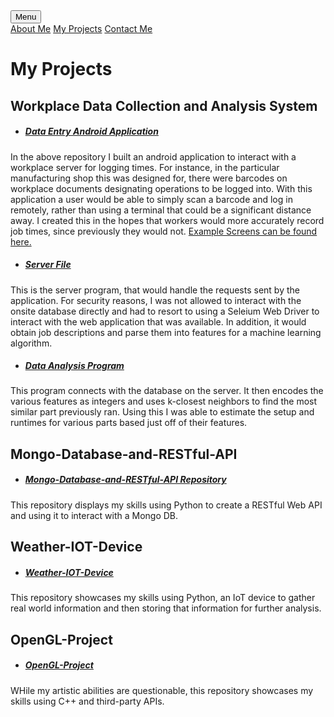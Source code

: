 <head>
    <meta charset="UTF-8">
    <link rel = "stylesheet"
          type = "text/css"
          href = "main.css" /><title>My Projects</title>
</head>

<div class="dropdown">
    <button class="projects">Menu</button>
    <div class="dropdown-content">
        <a href="https://diamondadam.github.io/">About Me</a>
        <a href="https://diamondadam.github.io/myprojects">My Projects</a>
        <a href="https://diamondadam.github.io/contact">Contact Me</a>
    </div>
</div>

# My Projects 
## Workplace Data Collection and Analysis System
* ##### [Data Entry Android Application](https://github.com/diamondadam/CustomTool)
In the above repository I built an android application to interact with a workplace server for logging times. For instance, in the particular manufacturing shop this was designed for, there were barcodes on workplace documents designating operations to be logged into. With this application a user would be able to simply scan a barcode and log in remotely, rather than using a terminal that could be a significant distance away. I created this in the hopes that workers would more accurately record job times, since previously they would not. [Example Screens can be found here.](https://diamondadam.github.io/contact)

* ##### [Server File](https://github.com/diamondadam/DataCollectionServer)
This is the server program, that would handle the requests sent by the application. For security reasons, I was not allowed to interact with the onsite database directly and had to resort to using a Seleium Web Driver to interact with the web application that was available. In addition, it would obtain job descriptions and parse them into features for a machine learning algorithm.

* ##### [Data Analysis Program](https://github.com/diamondadam/DataAnalysis)
This program connects with the database on the server. It then encodes the various features as integers and uses k-closest neighbors to find the most similar part previously ran. Using this I was able to estimate the setup and runtimes for various parts based just off of their features.

## Mongo-Database-and-RESTful-API
* ##### [Mongo-Database-and-RESTful-API Repository](https://github.com/diamondadam/Mongo-Database-and-RESTful-Api)
This repository displays my skills using Python to create a RESTful Web API and using it to interact with a Mongo DB.

## Weather-IOT-Device
* ##### [Weather-IOT-Device](https://github.com/diamondadam/Weather-IOT-Device)
This repository showcases my skills using Python, an IoT device to gather real world information and then storing that information for further analysis.

## OpenGL-Project
* ##### [OpenGL-Project](https://github.com/diamondadam/OpenGL-Project)
WHile my artistic abilities are questionable, this repository showcases my skills using C++ and third-party APIs.
